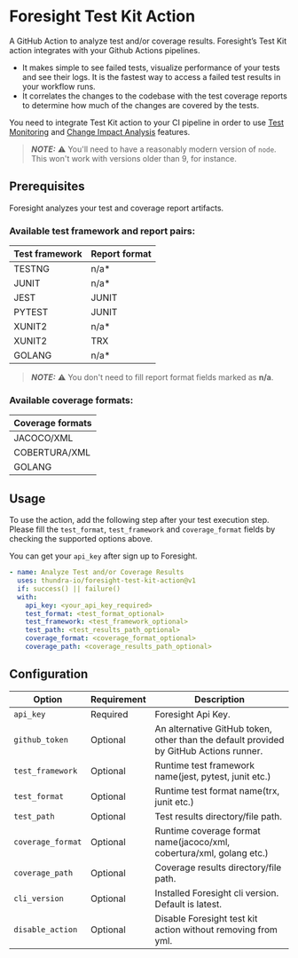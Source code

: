 # Foresight Test Kit Action

A GitHub Action to analyze test and/or coverage results. Foresight’s Test Kit action integrates with your Github Actions pipelines.

- It makes simple to see failed tests, visualize performance of your tests and see their logs. It is the fastest way to access a failed test results in your workflow runs.
- It correlates the changes to the codebase with the test coverage reports to determine how much of the changes are covered by the tests.

You need to integrate Test Kit action to your CI pipeline in order to use [Test Monitoring](https://foresight.docs.thundra.io/features/test-runs) and 
[Change Impact Analysis](https://foresight.docs.thundra.io/features/analyze-code-change-impact) features.

> **_NOTE:_** ⚠️ You'll need to have a reasonably modern version of `node`. This won't work with versions older than 9, for instance.

## Prerequisites
Foresight analyzes your test and coverage report artifacts. 

### Available test framework and report pairs:

| Test framework | Report format  |
|----------------|----------------|
|TESTNG|n/a*|
|JUNIT|n/a*|
|JEST|JUNIT|
|PYTEST|JUNIT|
|XUNIT2|n/a*|
|XUNIT2|TRX|
|GOLANG|n/a*|

> **_NOTE:_** ⚠️ You don't need to fill report format fields marked as **n/a**.

### Available coverage formats:

| Coverage formats  |
|----------------|
|JACOCO/XML|
|COBERTURA/XML|
|GOLANG|

## Usage

To use the action, add the following step after your test execution step. Please fill the `test_format`, `test_framework` and `coverage_format` fields by checking the supported options above.

You can get your `api_key` after sign up to Foresight.

```yaml
- name: Analyze Test and/or Coverage Results
  uses: thundra-io/foresight-test-kit-action@v1
  if: success() || failure()
  with:
    api_key: <your_api_key_required>
    test_format: <test_format_optional>
    test_framework: <test_framework_optional>
    test_path: <test_results_path_optional>
    coverage_format: <coverage_format_optional>
    coverage_path: <coverage_results_path_optional>
```

## Configuration

| Option                | Requirement       | Description
| ---                   | ---               | ---
| `api_key`        | Required          |  Foresight Api Key.
| `github_token`        | Optional          | An alternative GitHub token, other than the default provided by GitHub Actions runner.
| `test_framework`      | Optional          | Runtime test framework name(jest, pytest, junit etc.)
| `test_format`      | Optional          | Runtime test format name(trx, junit etc.)
| `test_path`       | Optional              | Test results directory/file path.
| `coverage_format`      | Optional          | Runtime coverage format name(jacoco/xml, cobertura/xml, golang etc.)
| `coverage_path`       | Optional              | Coverage results directory/file path.
| `cli_version`       | Optional              | Installed Foresight cli version. Default is latest.
| `disable_action`       | Optional              | Disable Foresight test kit action without removing from yml.
